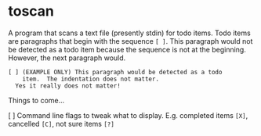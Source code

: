 toscan
======

A program that scans a text file (presently stdin) for todo items.  Todo
items are paragraphs that begin with the sequence `[ ]`.  This paragraph
would not be detected as a todo item because the sequence is not at the
beginning.  However, the next paragraph would.

	[ ] (EXAMPLE ONLY) This paragraph would be detected as a todo
	    item.  The indentation does not matter.
      Yes it really does not matter!

Things to come...

[ ] Command line flags to tweak what to display.  E.g. completed items
    `[X]`, cancelled `[C]`, not sure items `[?]`
